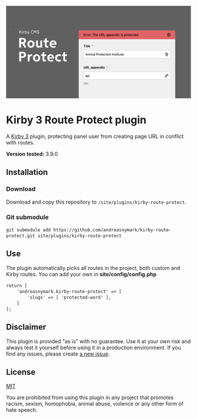 ![Kirby Route Protect](kirby-route-protect.png)

# Kirby 3 Route Protect plugin

A [Kirby 3](https://getkirby.com) plugin, protecting panel user from creating page URL in conflict with routes.

**Version tested:** 3.9.0

## Installation

### Download

Download and copy this repository to `/site/plugins/kirby-route-protect`.

### Git submodule

	git submodule add https://github.com/andreasnymark/kirby-route-protect.git site/plugins/kirby-route-protect

## Use

The plugin automatically picks all routes in the project, both custom and Kirby routes. You can add your own in **site/config/config.php**

	return [
		'andreasnymark.kirby-route-protect' => [
			'slugs' => [ 'protected-word' ],
		]
	];


## Disclaimer

This plugin is provided "as is" with no guarantee. Use it at your own risk and always test it yourself before using it in a production environment. If you find any issues, please create [a new issue](//github.com/andreasnymark/kirby-route-protect/issues/new).

## License

[MIT](https://opensource.org/licenses/MIT)

You are prohibited from using this plugin in any project that promotes racism, sexism, homophobia, animal abuse, violence or any other form of hate speech.


